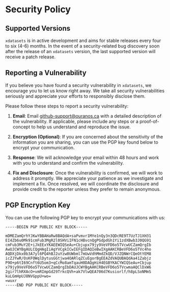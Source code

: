 # Security Policy

## Supported Versions

`xdatasets` is in active development and aims for stable releases every four to six (4-6) months. In the event of a security-related bug discovery soon after the release of an `xdatasets` version, the last supported version will receive a patch release.

## Reporting a Vulnerability

If you believe you have found a security vulnerability in `xdatasets`, we encourage you to let us know right away. We take all security vulnerabilities seriously and appreciate your efforts to responsibly disclose them.

Please follow these steps to report a security vulnerability:

1. **Email**: Email [github-support@ouranos.ca](mailto:github-support@ouranos.ca) with a detailed description of the vulnerability. If applicable, please include any steps or a proof-of-concept to help us understand and reproduce the issue.

1. **Encryption (Optional)**: If you are concerned about the sensitivity of the information you are sharing, you can use the PGP key found below to encrypt your communication.

1. **Response**: We will acknowledge your email within 48 hours and work with you to understand and confirm the vulnerability.

1. **Fix and Disclosure**: Once the vulnerability is confirmed, we will work to address it promptly. We appreciate your patience as we investigate and implement a fix. Once resolved, we will coordinate the disclosure and provide credit to the reporter unless they prefer to remain anonymous.

## PGP Encryption Key

You can use the following PGP key to encrypt your communications with us:

```
-----BEGIN PGP PUBLIC KEY BLOCK-----

mDMEZamQrhYJKwYBBAHaRw8BAQdA+saPvmvr1MYe1nQy3n3QDcRE9T7UzTJ1XH31
EI4Zb6u0Mk91cmFub3MgR2l0SHViIFN1cHBvcnQgPGdpdGh1Yi1zdXBwb3J0QG91
cmFub3MuY2E+iJkEExYKAEEWIQSeAu+Cbjupx79jy9VeVFD6o5TVcwUCZamQrgIb
AwUJCWYBgAULCQgHAgIiAgYVCgkICwIEFgIDAQIeBwIXgAAKCRBeVFD6o5TVc4ho
AQDXjDkx0b3A7yl6PQ4hBJ2uYzw0UWbml7mUwVdhMmdZkQD/VJZQNWrCQeOtYEM8
icZJYwR/OsKFOWqlDytusGGtjwa4OARlqZCuEgorBgEEAZdVAQUBAQdAa41Zabjz
P9O+p6tI69Cnft6U5om3+qCcMo8amTqauH0DAQgHiH4EGBYKACYWIQSeAu+Cbjup
x79jy9VeVFD6o5TVcwUCZamQrgIbDAUJCWYBgAAKCRBeVFD6o5TVcwmaAQClDxW6
2gir7lhRXAcO+vmRImpGd29TrkcQVh+ak7VlwQEA706d7Kusiorlf/h8pLSoNMmS
kuLGmHpUJ8NVGppU+wo=
=wuxr
-----END PGP PUBLIC KEY BLOCK-----
```
